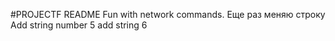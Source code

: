 #PROJECTF README 
Fun with network commands.
Еще раз меняю строку 
Add string number 5
add string 6
